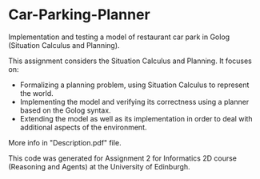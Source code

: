 # Car-Parking-Planner
Implementation and testing a model of restaurant car park in Golog (Situation Calculus and Planning).

This assignment considers the Situation Calculus and Planning. It focuses on: 
- Formalizing a planning problem, using Situation Calculus to represent the world. 
- Implementing the model and verifying its correctness using a planner based on the Golog syntax. 
- Extending the model as well as its implementation in order to deal with additional aspects of the environment.

More info in "Description.pdf" file.

This code was generated for Assignment 2 for Informatics 2D course (Reasoning and Agents) at the University of Edinburgh.
